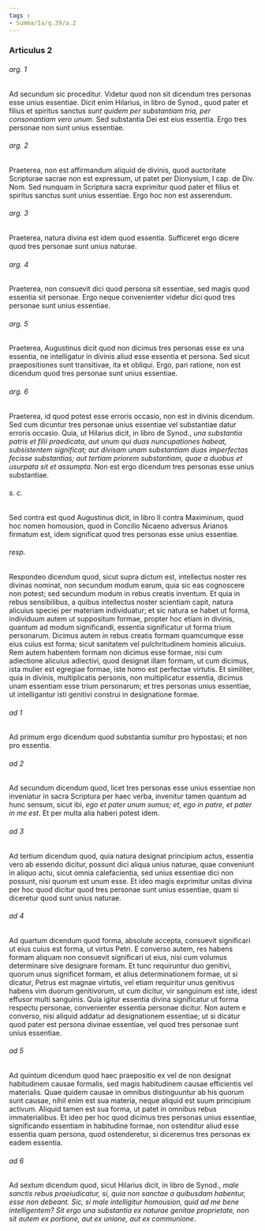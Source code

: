 ```yaml
---
tags : 
- Summa/Ia/q.39/a.2
---
```


### Articulus 2

###### arg. 1
Ad secundum sic proceditur. Videtur quod non sit dicendum tres personas esse unius essentiae. Dicit enim Hilarius, in libro de Synod., quod pater et filius et spiritus sanctus *sunt quidem per substantiam tria, per consonantiam vero unum*. Sed substantia Dei est eius essentia. Ergo tres personae non sunt unius essentiae.

###### arg. 2
Praeterea, non est affirmandum aliquid de divinis, quod auctoritate Scripturae sacrae non est expressum, ut patet per Dionysium, I cap. de Div. Nom. Sed nunquam in Scriptura sacra exprimitur quod pater et filius et spiritus sanctus sunt unius essentiae. Ergo hoc non est asserendum.

###### arg. 3
Praeterea, natura divina est idem quod essentia. Sufficeret ergo dicere quod tres personae sunt unius naturae.

###### arg. 4
Praeterea, non consuevit dici quod persona sit essentiae, sed magis quod essentia sit personae. Ergo neque convenienter videtur dici quod tres personae sunt unius essentiae.

###### arg. 5
Praeterea, Augustinus dicit quod non dicimus tres personas esse ex una essentia, ne intelligatur in divinis aliud esse essentia et persona. Sed sicut praepositiones sunt transitivae, ita et obliqui. Ergo, pari ratione, non est dicendum quod tres personae sunt unius essentiae.

###### arg. 6
Praeterea, id quod potest esse erroris occasio, non est in divinis dicendum. Sed cum dicuntur tres personae unius essentiae vel substantiae datur erroris occasio. Quia, ut Hilarius dicit, in libro de Synod., *una substantia patris et filii praedicata, aut unum qui duas nuncupationes habeat, subsistentem significat; aut divisam unam substantiam duas imperfectas fecisse substantias; aut tertiam priorem substantiam, quae a duobus et usurpata sit et assumpta*. Non est ergo dicendum tres personas esse unius substantiae.

###### s. c.
Sed contra est quod Augustinus dicit, in libro II contra Maximinum, quod hoc nomen homousion, quod in Concilio Nicaeno adversus Arianos firmatum est, idem significat quod tres personas esse unius essentiae.

###### resp.
Respondeo dicendum quod, sicut supra dictum est, intellectus noster res divinas nominat, non secundum modum earum, quia sic eas cognoscere non potest; sed secundum modum in rebus creatis inventum. Et quia in rebus sensibilibus, a quibus intellectus noster scientiam capit, natura alicuius speciei per materiam individuatur; et sic natura se habet ut forma, individuum autem ut suppositum formae, propter hoc etiam in divinis, quantum ad modum significandi, essentia significatur ut forma trium personarum. Dicimus autem in rebus creatis formam quamcumque esse eius cuius est forma; sicut sanitatem vel pulchritudinem hominis alicuius. Rem autem habentem formam non dicimus esse formae, nisi cum adiectione alicuius adiectivi, quod designat illam formam, ut cum dicimus, ista mulier est egregiae formae, iste homo est perfectae virtutis. Et similiter, quia in divinis, multiplicatis personis, non multiplicatur essentia, dicimus unam essentiam esse trium personarum; et tres personas unius essentiae, ut intelligantur isti genitivi construi in designatione formae.

###### ad 1
Ad primum ergo dicendum quod substantia sumitur pro hypostasi; et non pro essentia.

###### ad 2
Ad secundum dicendum quod, licet tres personas esse unius essentiae non inveniatur in sacra Scriptura per haec verba, invenitur tamen quantum ad hunc sensum, sicut ibi, *ego et pater unum sumus; et, ego in patre, et pater in me est*. Et per multa alia haberi potest idem.

###### ad 3
Ad tertium dicendum quod, quia natura designat principium actus, essentia vero ab essendo dicitur, possunt dici aliqua unius naturae, quae conveniunt in aliquo actu, sicut omnia calefacientia, sed unius essentiae dici non possunt, nisi quorum est unum esse. Et ideo magis exprimitur unitas divina per hoc quod dicitur quod tres personae sunt unius essentiae, quam si diceretur quod sunt unius naturae.

###### ad 4
Ad quartum dicendum quod forma, absolute accepta, consuevit significari ut eius cuius est forma, ut virtus Petri. E converso autem, res habens formam aliquam non consuevit significari ut eius, nisi cum volumus determinare sive designare formam. Et tunc requiruntur duo genitivi, quorum unus significet formam, et alius determinationem formae, ut si dicatur, Petrus est magnae virtutis, vel etiam requiritur unus genitivus habens vim duorum genitivorum, ut cum dicitur, vir sanguinum est iste, idest effusor multi sanguinis. Quia igitur essentia divina significatur ut forma respectu personae, convenienter essentia personae dicitur. Non autem e converso, nisi aliquid addatur ad designationem essentiae; ut si dicatur quod pater est persona divinae essentiae, vel quod tres personae sunt unius essentiae.

###### ad 5
Ad quintum dicendum quod haec praepositio ex vel de non designat habitudinem causae formalis, sed magis habitudinem causae efficientis vel materialis. Quae quidem causae in omnibus distinguuntur ab his quorum sunt causae, nihil enim est sua materia, neque aliquid est suum principium activum. Aliquid tamen est sua forma, ut patet in omnibus rebus immaterialibus. Et ideo per hoc quod dicimus tres personas unius essentiae, significando essentiam in habitudine formae, non ostenditur aliud esse essentia quam persona, quod ostenderetur, si diceremus tres personas ex eadem essentia.

###### ad 6
Ad sextum dicendum quod, sicut Hilarius dicit, in libro de Synod., *male sanctis rebus praeiudicatur, si, quia non sanctae a quibusdam habentur, esse non debeant. Sic, si male intelligitur homousion, quid ad me bene intelligentem? Sit ergo una substantia ex naturae genitae proprietate, non sit autem ex portione, aut ex unione, aut ex communione*.

